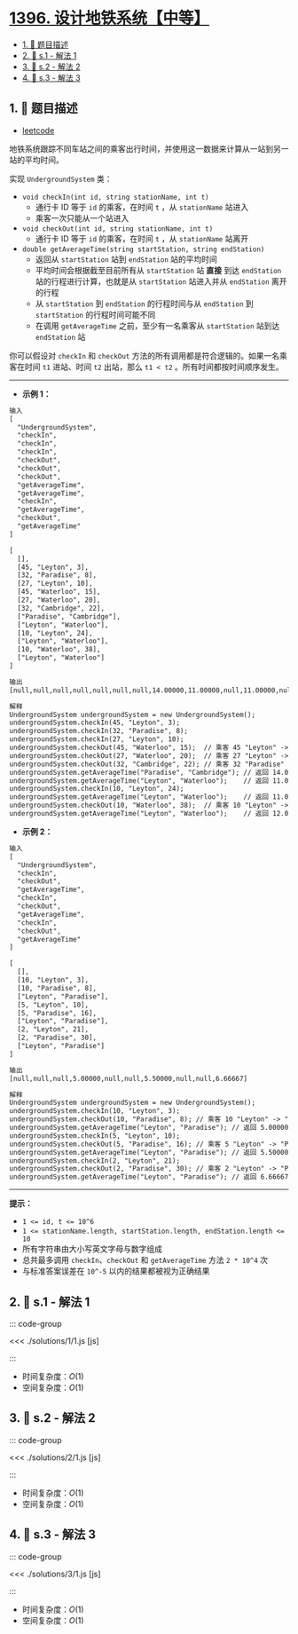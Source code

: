 # [1396. 设计地铁系统【中等】](https://github.com/tnotesjs/TNotes.leetcode/tree/main/notes/1396.%20%E8%AE%BE%E8%AE%A1%E5%9C%B0%E9%93%81%E7%B3%BB%E7%BB%9F%E3%80%90%E4%B8%AD%E7%AD%89%E3%80%91)

<!-- region:toc -->

- [1. 📝 题目描述](#1--题目描述)
- [2. 🎯 s.1 - 解法 1](#2--s1---解法-1)
- [3. 🎯 s.2 - 解法 2](#3--s2---解法-2)
- [4. 🎯 s.3 - 解法 3](#4--s3---解法-3)

<!-- endregion:toc -->

## 1. 📝 题目描述

- [leetcode](https://leetcode.cn/problems/design-underground-system/)

地铁系统跟踪不同车站之间的乘客出行时间，并使用这一数据来计算从一站到另一站的平均时间。

实现 `UndergroundSystem` 类：

- `void checkIn(int id, string stationName, int t)`
  - 通行卡 ID 等于 `id` 的乘客，在时间 `t` ，从 `stationName` 站进入
  - 乘客一次只能从一个站进入
- `void checkOut(int id, string stationName, int t)`
  - 通行卡 ID 等于 `id` 的乘客，在时间 `t` ，从 `stationName` 站离开
- `double getAverageTime(string startStation, string endStation)`
  - 返回从 `startStation` 站到 `endStation` 站的平均时间
  - 平均时间会根据截至目前所有从 `startStation` 站 **直接** 到达 `endStation` 站的行程进行计算，也就是从 `startStation` 站进入并从 `endStation` 离开的行程
  - 从 `startStation` 到 `endStation` 的行程时间与从 `endStation` 到 `startStation` 的行程时间可能不同
  - 在调用 `getAverageTime` 之前，至少有一名乘客从 `startStation` 站到达 `endStation` 站

你可以假设对 `checkIn` 和 `checkOut` 方法的所有调用都是符合逻辑的。如果一名乘客在时间 `t1` 进站、时间 `t2` 出站，那么 `t1 < t2` 。所有时间都按时间顺序发生。

---

- **示例 1：**

```txt
输入
[
  "UndergroundSystem",
  "checkIn",
  "checkIn",
  "checkIn",
  "checkOut",
  "checkOut",
  "checkOut",
  "getAverageTime",
  "getAverageTime",
  "checkIn",
  "getAverageTime",
  "checkOut",
  "getAverageTime"
]

[
  [],
  [45, "Leyton", 3],
  [32, "Paradise", 8],
  [27, "Leyton", 10],
  [45, "Waterloo", 15],
  [27, "Waterloo", 20],
  [32, "Cambridge", 22],
  ["Paradise", "Cambridge"],
  ["Leyton", "Waterloo"],
  [10, "Leyton", 24],
  ["Leyton", "Waterloo"],
  [10, "Waterloo", 38],
  ["Leyton", "Waterloo"]
]

输出
[null,null,null,null,null,null,null,14.00000,11.00000,null,11.00000,null,12.00000]

解释
UndergroundSystem undergroundSystem = new UndergroundSystem();
undergroundSystem.checkIn(45, "Leyton", 3);
undergroundSystem.checkIn(32, "Paradise", 8);
undergroundSystem.checkIn(27, "Leyton", 10);
undergroundSystem.checkOut(45, "Waterloo", 15);  // 乘客 45 "Leyton" -> "Waterloo" ，用时 15-3 = 12
undergroundSystem.checkOut(27, "Waterloo", 20);  // 乘客 27 "Leyton" -> "Waterloo" ，用时 20-10 = 10
undergroundSystem.checkOut(32, "Cambridge", 22); // 乘客 32 "Paradise" -> "Cambridge" ，用时 22-8 = 14
undergroundSystem.getAverageTime("Paradise", "Cambridge"); // 返回 14.00000 。只有一个 "Paradise" -> "Cambridge" 的行程，(14) / 1 = 14
undergroundSystem.getAverageTime("Leyton", "Waterloo");    // 返回 11.00000 。有两个 "Leyton" -> "Waterloo" 的行程，(10 + 12) / 2 = 11
undergroundSystem.checkIn(10, "Leyton", 24);
undergroundSystem.getAverageTime("Leyton", "Waterloo");    // 返回 11.00000
undergroundSystem.checkOut(10, "Waterloo", 38);  // 乘客 10 "Leyton" -> "Waterloo" ，用时 38-24 = 14
undergroundSystem.getAverageTime("Leyton", "Waterloo");    // 返回 12.00000 。有三个 "Leyton" -> "Waterloo" 的行程，(10 + 12 + 14) / 3 = 12
```

- **示例 2：**

```txt
输入
[
  "UndergroundSystem",
  "checkIn",
  "checkOut",
  "getAverageTime",
  "checkIn",
  "checkOut",
  "getAverageTime",
  "checkIn",
  "checkOut",
  "getAverageTime"
]

[
  [],
  [10, "Leyton", 3],
  [10, "Paradise", 8],
  ["Leyton", "Paradise"],
  [5, "Leyton", 10],
  [5, "Paradise", 16],
  ["Leyton", "Paradise"],
  [2, "Leyton", 21],
  [2, "Paradise", 30],
  ["Leyton", "Paradise"]
]

输出
[null,null,null,5.00000,null,null,5.50000,null,null,6.66667]

解释
UndergroundSystem undergroundSystem = new UndergroundSystem();
undergroundSystem.checkIn(10, "Leyton", 3);
undergroundSystem.checkOut(10, "Paradise", 8); // 乘客 10 "Leyton" -> "Paradise" ，用时 8-3 = 5
undergroundSystem.getAverageTime("Leyton", "Paradise"); // 返回 5.00000 ，(5) / 1 = 5
undergroundSystem.checkIn(5, "Leyton", 10);
undergroundSystem.checkOut(5, "Paradise", 16); // 乘客 5 "Leyton" -> "Paradise" ，用时 16-10 = 6
undergroundSystem.getAverageTime("Leyton", "Paradise"); // 返回 5.50000 ，(5 + 6) / 2 = 5.5
undergroundSystem.checkIn(2, "Leyton", 21);
undergroundSystem.checkOut(2, "Paradise", 30); // 乘客 2 "Leyton" -> "Paradise" ，用时 30-21 = 9
undergroundSystem.getAverageTime("Leyton", "Paradise"); // 返回 6.66667 ，(5 + 6 + 9) / 3 = 6.66667
```

---

**提示：**

- `1 <= id, t <= 10^6`
- `1 <= stationName.length, startStation.length, endStation.length <= 10`
- 所有字符串由大小写英文字母与数字组成
- 总共最多调用 `checkIn`、`checkOut` 和 `getAverageTime` 方法 `2 * 10^4` 次
- 与标准答案误差在 `10^-5` 以内的结果都被视为正确结果

## 2. 🎯 s.1 - 解法 1

::: code-group

<<< ./solutions/1/1.js [js]

:::

- 时间复杂度：$O(1)$
- 空间复杂度：$O(1)$

## 3. 🎯 s.2 - 解法 2

::: code-group

<<< ./solutions/2/1.js [js]

:::

- 时间复杂度：$O(1)$
- 空间复杂度：$O(1)$

## 4. 🎯 s.3 - 解法 3

::: code-group

<<< ./solutions/3/1.js [js]

:::

- 时间复杂度：$O(1)$
- 空间复杂度：$O(1)$
